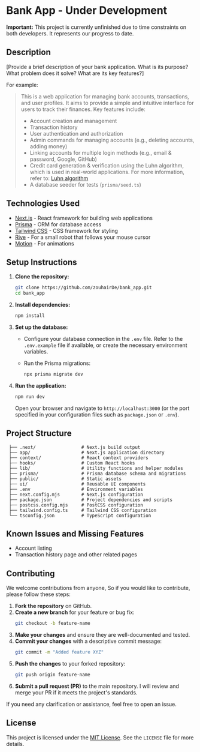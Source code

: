 # Bank App - Under Development

**Important:** This project is currently unfinished due to time constraints on both developers. It represents our progress to date.

## Description

[Provide a brief description of your bank application. What is its purpose? What problem does it solve? What are its key features?]

For example:

> This is a web application for managing bank accounts, transactions, and user profiles. It aims to provide a simple and intuitive interface for users to track their finances. Key features include:
>
> * Account creation and management
> * Transaction history
> * User authentication and authorization
> * Admin commands for managing accounts (e.g., deleting accounts, adding money)
> * Linking accounts for multiple login methods (e.g., email & password, Google, GitHub)
> * Credit card generation & verification using the Luhn algorithm, which is used in real-world applications. For more information, refer to: [Luhn algorithm](https://www.investopedia.com/terms/l/luhn-algorithm.asp)
> * A database seeder for tests (`prisma/seed.ts`)

## Technologies Used

* [Next.js](https://nextjs.org/) - React framework for building web applications
* [Prisma](https://www.prisma.io/) - ORM for database access
* [Tailwind CSS](https://tailwindcss.com/) - CSS framework for styling
* [Rive](https://rive.app/) - For a small robot that follows your mouse cursor
* [Motion](https://motion.dev/) - For animations

## Setup Instructions

1. **Clone the repository:**

    ```bash
    git clone https://github.com/zouhairDe/bank_app.git
    cd bank_app
    ```

2. **Install dependencies:**

    ```bash
    npm install
    ```

3. **Set up the database:**

    * Configure your database connection in the `.env` file. Refer to the `.env.example` file if available, or create the necessary environment variables.
    * Run the Prisma migrations:

        ```bash
        npx prisma migrate dev
        ```

4. **Run the application:**

    ```bash
    npm run dev
    ```

    Open your browser and navigate to `http://localhost:3000` (or the port specified in your configuration files such as `package.json` or `.env`).

## Project Structure

```
 ├── .next/                 # Next.js build output
 ├── app/                   # Next.js application directory
 ├── context/               # React context providers
 ├── hooks/                 # Custom React hooks
 ├── lib/                   # Utility functions and helper modules
 ├── prisma/                # Prisma database schema and migrations
 ├── public/                # Static assets
 ├── ui/                    # Reusable UI components
 ├── .env                   # Environment variables
 ├── next.config.mjs        # Next.js configuration
 ├── package.json           # Project dependencies and scripts
 ├── postcss.config.mjs     # PostCSS configuration
 ├── tailwind.config.ts     # Tailwind CSS configuration
 └── tsconfig.json          # TypeScript configuration
```

## Known Issues and Missing Features

* Account listing
* Transaction history page and other related pages

## Contributing

We welcome contributions from anyone, So if you would like to contribute, please follow these steps:

1. **Fork the repository** on GitHub.
2. **Create a new branch** for your feature or bug fix:
   ```bash
   git checkout -b feature-name
   ```
3. **Make your changes** and ensure they are well-documented and tested.
4. **Commit your changes** with a descriptive commit message:
   ```bash
   git commit -m "Added feature XYZ"
   ```
5. **Push the changes** to your forked repository:
   ```bash
   git push origin feature-name
   ```
6. **Submit a pull request (PR)** to the main repository. I will review and merge your PR if it meets the project's standards.

If you need any clarification or assistance, feel free to open an issue.

## License

This project is licensed under the [MIT License](https://opensource.org/licenses/MIT). See the `LICENSE` file for more details.

